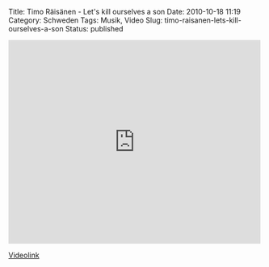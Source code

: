 Title: Timo Räisänen - Let's kill ourselves a son
Date: 2010-10-18 11:19
Category: Schweden
Tags: Musik, Video
Slug: timo-raisanen-lets-kill-ourselves-a-son
Status: published

<iframe title="YouTube video player" class="youtube-player" type="text/html" width="499" height="404" src="http://www.youtube.com/embed/tfdtY96dHRw" frameborder="0"></iframe>

[Videolink](http://www.youtube.com/watch?v=tfdtY96dHRw)

